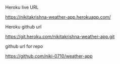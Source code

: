 Heroku live URL

https://nikitakrishna-weather-app.herokuapp.com/

Heroku github url

https://git.heroku.com/nikitakrishna-weather-app.git


github url for repo

https://github.com/niki-0710/weather-app